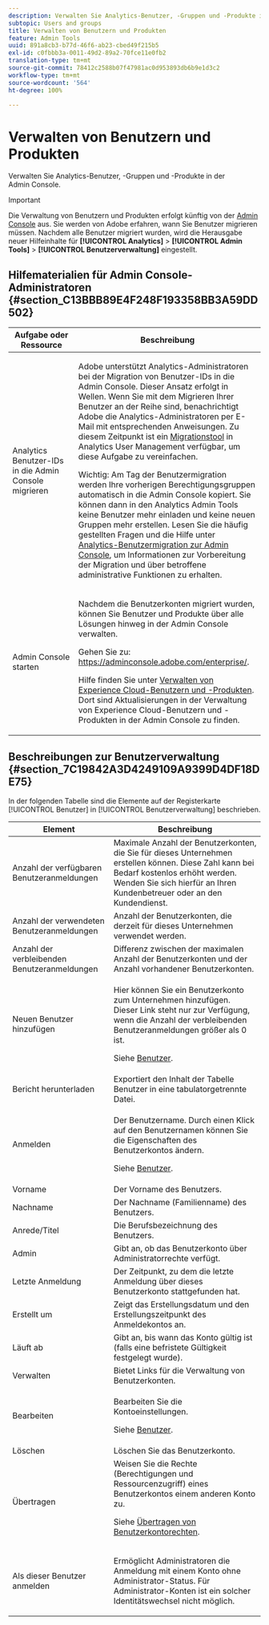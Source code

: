 ```yaml
---
description: Verwalten Sie Analytics-Benutzer, -Gruppen und -Produkte in der Admin Console.
subtopic: Users and groups
title: Verwalten von Benutzern und Produkten
feature: Admin Tools
uuid: 891a8cb3-b77d-46f6-ab23-cbed49f215b5
exl-id: c0fbbb3a-0011-49d2-89a2-70fce11e0fb2
translation-type: tm+mt
source-git-commit: 78412c2588b07f47981ac0d953893db6b9e1d3c2
workflow-type: tm+mt
source-wordcount: '564'
ht-degree: 100%

---
```


# Verwalten von Benutzern und Produkten

Verwalten Sie Analytics-Benutzer, -Gruppen und -Produkte in der Admin Console.

>[!IMPORTANT]
>
>Die Verwaltung von Benutzern und Produkten erfolgt künftig von der [Admin Console](https://helpx.adobe.com/de/enterprise/using/admin-console.html) aus. Sie werden von Adobe erfahren, wann Sie Benutzer migrieren müssen. Nachdem alle Benutzer migriert wurden, wird die Herausgabe neuer Hilfeinhalte für **[!UICONTROL Analytics]** > **[!UICONTROL Admin Tools]** > **[!UICONTROL Benutzerverwaltung]** eingestellt.

## Hilfematerialien für Admin Console-Administratoren {#section_C13BBB89E4F248F193358BB3A59DD502}

<table id="table_9263797773A749628E12BB3C1EBE620B"> 
 <thead> 
  <tr> 
   <th colname="col1" class="entry"> Aufgabe oder Ressource </th> 
   <th colname="col2" class="entry"> Beschreibung </th> 
  </tr>
 </thead>
 <tbody> 
  <tr> 
   <td colname="col1"> <p>Analytics Benutzer-IDs in die Admin Console migrieren </p> </td> 
   <td colname="col2"> <p> Adobe unterstützt Analytics-Administratoren bei der Migration von Benutzer-IDs in die Admin Console. Dieser Ansatz erfolgt in Wellen. Wenn Sie mit dem Migrieren Ihrer Benutzer an der Reihe sind, benachrichtigt Adobe die Analytics-Administratoren per E-Mail mit entsprechenden Anweisungen. Zu diesem Zeitpunkt ist ein <a href="https://docs.adobe.com/content/help/de-DE/analytics/admin/user-product-management/user-management/migrate-users/c-migration-tool.html">Migrationstool</a> in Analytics User Management verfügbar, um diese Aufgabe zu vereinfachen. </p> <p>Wichtig: Am Tag der Benutzermigration werden Ihre vorherigen Berechtigungsgruppen automatisch in die Admin Console kopiert. Sie können dann in den Analytics Admin Tools keine Benutzer mehr einladen und keine neuen Gruppen mehr erstellen. Lesen Sie die häufig gestellten Fragen und die Hilfe unter <a href="https://docs.adobe.com/content/help/en/analytics/admin/user-product-management/user-management/migrate-users/c-migration-tool.html">Analytics-Benutzermigration zur Admin Console</a>, um Informationen zur Vorbereitung der Migration und über betroffene administrative Funktionen zu erhalten. </p> </td> 
  </tr> 
  <tr> 
   <td colname="col1"> <p>Admin Console starten </p> </td> 
   <td colname="col2"> <p>Nachdem die Benutzerkonten migriert wurden, können Sie Benutzer und Produkte über alle Lösungen hinweg in der Admin Console verwalten. </p> <p>Gehen Sie zu: <a href="https://adminconsole.adobe.com/enterprise/#">https://adminconsole.adobe.com/enterprise/</a>. </p> <p>Hilfe finden Sie unter <a href="https://docs.adobe.com/content/help/de-DE/core-services/interface/manage-users-and-products/admin-getting-started.html">Verwalten von Experience Cloud-Benutzern und -Produkten</a>. Dort sind Aktualisierungen in der Verwaltung von Experience Cloud-Benutzern und -Produkten in der Admin Console zu finden. </p> </td> 
  </tr> 
 </tbody> 
</table>

## Beschreibungen zur Benutzerverwaltung {#section_7C19842A3D4249109A9399D4DF18DE75}

In der folgenden Tabelle sind die Elemente auf der Registerkarte [!UICONTROL Benutzer] in [!UICONTROL Benutzerverwaltung] beschrieben.

<table id="table_6F81D1095EB945D8995FF971B65BA52A"> 
 <thead> 
  <tr> 
   <th colname="col1" class="entry"> Element </th> 
   <th colname="col2" class="entry"> Beschreibung </th> 
  </tr> 
 </thead>
 <tbody> 
  <tr> 
   <td colname="col1"> <span class="wintitle"> Anzahl der verfügbaren Benutzeranmeldungen</span> </td> 
   <td colname="col2"> Maximale Anzahl der Benutzerkonten, die Sie für dieses Unternehmen erstellen können. Diese Zahl kann bei Bedarf kostenlos erhöht werden. Wenden Sie sich hierfür an Ihren Kundenbetreuer oder an den Kundendienst. </td> 
  </tr> 
  <tr> 
   <td colname="col1"> <span class="wintitle"> Anzahl der verwendeten Benutzeranmeldungen</span> </td> 
   <td colname="col2"> Anzahl der Benutzerkonten, die derzeit für dieses Unternehmen verwendet werden. </td> 
  </tr> 
  <tr> 
   <td colname="col1"> <span class="wintitle"> Anzahl der verbleibenden Benutzeranmeldungen</span> </td> 
   <td colname="col2"> Differenz zwischen der maximalen Anzahl der Benutzerkonten und der Anzahl vorhandener Benutzerkonten. </td> 
  </tr> 
  <tr> 
   <td colname="col1"> <span class="wintitle"> Neuen Benutzer hinzufügen</span> </td> 
   <td colname="col2"> <p>Hier können Sie ein Benutzerkonto zum Unternehmen hinzufügen. Dieser Link steht nur zur Verfügung, wenn die Anzahl der verbleibenden Benutzeranmeldungen größer als 0 ist. </p> <p>Siehe <a href="/help/admin/user-management2/c-user-management/users.md">Benutzer</a>. </p> </td> 
  </tr> 
  <tr> 
   <td colname="col1"> <span class="wintitle"> Bericht herunterladen</span> </td> 
   <td colname="col2">Exportiert den Inhalt der Tabelle <span class="wintitle">Benutzer</span> in eine tabulatorgetrennte Datei. </td> 
  </tr> 
  <tr> 
   <td colname="col1"> <span class="wintitle"> Anmelden</span> </td> 
   <td colname="col2"> <p>Der Benutzername. Durch einen Klick auf den Benutzernamen können Sie die Eigenschaften des Benutzerkontos ändern. </p> <p>Siehe <a href="/help/admin/user-management2/c-user-management/users.md">Benutzer</a>. </p> </td> 
  </tr> 
  <tr> 
   <td colname="col1"> <span class="wintitle"> Vorname</span> </td> 
   <td colname="col2"> Der Vorname des Benutzers. </td> 
  </tr> 
  <tr> 
   <td colname="col1"> <span class="wintitle"> Nachname</span> </td> 
   <td colname="col2"> Der Nachname (Familienname) des Benutzers. </td> 
  </tr> 
  <tr> 
   <td colname="col1"> <span class="wintitle"> Anrede/Titel</span> </td> 
   <td colname="col2"> Die Berufsbezeichnung des Benutzers. </td> 
  </tr> 
  <tr> 
   <td colname="col1"> <span class="wintitle"> Admin</span> </td> 
   <td colname="col2"> Gibt an, ob das Benutzerkonto über Administratorrechte verfügt. </td> 
  </tr> 
  <tr> 
   <td colname="col1"> <span class="wintitle"> Letzte Anmeldung</span> </td> 
   <td colname="col2"> Der Zeitpunkt, zu dem die letzte Anmeldung über dieses Benutzerkonto stattgefunden hat. </td> 
  </tr> 
  <tr> 
   <td colname="col1"><span class="wintitle"> Erstellt um</span> </td> 
   <td colname="col2"> Zeigt das Erstellungsdatum und den Erstellungszeitpunkt des Anmeldekontos an. </td> 
  </tr> 
  <tr> 
   <td colname="col1"> <span class="wintitle"> Läuft ab</span> </td> 
   <td colname="col2"> Gibt an, bis wann das Konto gültig ist (falls eine befristete Gültigkeit festgelegt wurde). </td> 
  </tr> 
  <tr> 
   <td colname="col1"> <span class="wintitle"> Verwalten</span> </td> 
   <td colname="col2"> Bietet Links für die Verwaltung von Benutzerkonten. </td> 
  </tr> 
  <tr> 
   <td colname="col1"> <span class="wintitle"> Bearbeiten</span> </td> 
   <td colname="col2"> <p>Bearbeiten Sie die Kontoeinstellungen. </p> <p>Siehe <a href="/help/admin/user-management2/c-user-management/users.md">Benutzer</a>. </p> </td> 
  </tr> 
  <tr> 
   <td colname="col1"> <span class="wintitle"> Löschen</span> </td> 
   <td colname="col2"> Löschen Sie das Benutzerkonto. </td> 
  </tr> 
  <tr> 
   <td colname="col1"> <span class="wintitle"> Übertragen</span> </td> 
   <td colname="col2">Weisen Sie die Rechte (Berechtigungen und Ressourcenzugriff) eines Benutzerkontos einem anderen Konto zu. <p>Siehe <a href="/help/admin/user-management2/c-user-management/t-transfer-user-accout-privileges.md"> Übertragen von Benutzerkontorechten</a>. </p> </td> 
  </tr> 
  <tr> 
   <td colname="col1"><span class="wintitle"> Als dieser Benutzer anmelden</span> </td> 
   <td colname="col2"> <p>Ermöglicht Administratoren die Anmeldung mit einem Konto ohne Administrator-Status. Für Administrator-Konten ist ein solcher Identitätswechsel nicht möglich. </p> </td> 
  </tr> 
 </tbody> 
</table>
